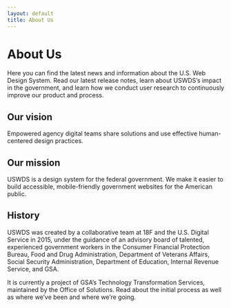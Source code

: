 ```yaml
---
layout: default
title: About Us
---
```


# About Us

Here you can find the latest news and information about the U.S. Web Design System. Read our latest release notes, learn about USWDS’s impact in the government, and learn how we conduct user research to continuously improve our product and process.

## Our vision
Empowered agency digital teams share solutions and use effective human-centered design practices.

## Our mission
USWDS is a design system for the federal government. We make it easier to build accessible, mobile-friendly government websites for the American public.

## History
USWDS was created by a collaborative team at 18F and the U.S. Digital Service in 2015, under the guidance of an advisory board of talented, experienced government workers in the Consumer Financial Protection Bureau, Food and Drug Administration, Department of Veterans Affairs, Social Security Administration, Department of Education, Internal Revenue Service, and GSA.

It is currently a project of GSA’s Technology Transformation Services, maintained by the Office of Solutions. Read about the initial process as well as where we’ve been and where we’re going.
